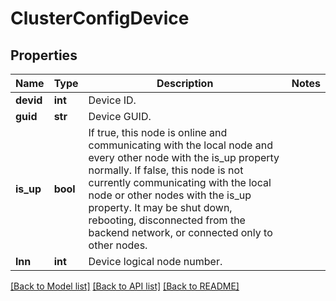 # ClusterConfigDevice

## Properties
Name | Type | Description | Notes
------------ | ------------- | ------------- | -------------
**devid** | **int** | Device ID. | 
**guid** | **str** | Device GUID. | 
**is_up** | **bool** | If true, this node is online and communicating with the local node and every other node with the is_up property normally.  If false, this node is not currently communicating with the local node or other nodes with the is_up property.  It may be shut down, rebooting, disconnected from the backend network, or connected only to other nodes. | 
**lnn** | **int** | Device logical node number. | 

[[Back to Model list]](../README.md#documentation-for-models) [[Back to API list]](../README.md#documentation-for-api-endpoints) [[Back to README]](../README.md)


